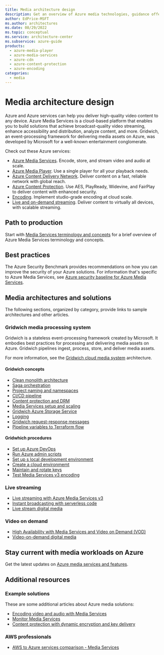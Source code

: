 ```yaml
---
title: Media architecture design
description: Get an overview of Azure media technologies, guidance offerings, solution ideas, and reference architectures.
author: EdPrice-MSFT
ms.author: architectures
ms.date: 08/29/2022
ms.topic: conceptual
ms.service: architecture-center
ms.subservice: azure-guide
products:
  - azure-media-player
  - azure-media-services
  - azure-cdn
  - azure-content-protection
  - azure-encoding
categories:
  - media
---
```


# Media architecture design

Azure and Azure services can help you deliver high-quality video content to any device. Azure Media Services is a cloud-based platform that enables you to build solutions that achieve broadcast-quality video streaming, enhance accessibility and distribution, analyze content, and more. Gridwich, an event-processing framework for delivering media assets on Azure, was developed by Microsoft for a well-known entertainment conglomerate.

Check out these Azure services:

- [Azure Media Services](https://azure.microsoft.com/services/media-services). Encode, store, and stream video and audio at scale.
- [Azure Media Player](https://azure.microsoft.com/services/media-services/media-player). Use a single player for all your playback needs.
- [Azure Content Delivery Network](https://azure.microsoft.com/services/cdn). Deliver content on a fast, reliable network with global reach.
- [Azure Content Protection](https://azure.microsoft.com/services/media-services/content-protection). Use AES, PlayReady, Widevine, and FairPlay to deliver content with enhanced security.
- [Encoding](https://azure.microsoft.com/services/media-services/encoding). Implement studio-grade encoding at cloud scale.
- [Live and on-demand streaming](https://azure.microsoft.com/services/media-services/live-on-demand). Deliver content to virtually all devices, with scalable streaming.

## Path to production

Start with [Media Services terminology and concepts](/azure/media-services/latest/concepts-overview?toc=https%3A%2F%2Freview.docs.microsoft.com%2Fazure%2Farchitecture%2Ftoc.json&bc=https%3A%2F%2Freview.docs.microsoft.com%2Fazure%2Farchitecture%2Fbread%2Ftoc.json) for a brief overview of Azure Media Services terminology and concepts.

## Best practices

The Azure Security Benchmark provides recommendations on how you can improve the security of your Azure solutions. For information that's specific to Azure Media Services, see [Azure security baseline for Azure Media Services](/security/benchmark/azure/baselines/media-services-security-baseline?toc=https%3A%2F%2Freview.docs.microsoft.com%2Fazure%2Farchitecture%2Ftoc.json&bc=https%3A%2F%2Freview.docs.microsoft.com%2Fazure%2Farchitecture%2Fbread%2Ftoc.json).

## Media architectures and solutions

The following sections, organized by category, provide links to sample architectures and other articles.

### Gridwich media processing system

Gridwich is a stateless event-processing framework created by Microsoft. It embodies best practices for processing and delivering media assets on Azure. Gridwich pipelines ingest, process, store, and deliver media assets.

For more information, see the [Gridwich cloud media system](../../reference-architectures/media-services/gridwich-architecture.yml) architecture.

#### Gridwich concepts

- [Clean monolith architecture](../../reference-architectures/media-services/gridwich-clean-monolith.yml)
- [Saga orchestration](../../reference-architectures/media-services/gridwich-saga-orchestration.yml)
- [Project naming and namespaces](../../reference-architectures/media-services/gridwich-project-names.yml)
- [CI/CD pipeline](../../reference-architectures/media-services/gridwich-cicd.yml)
- [Content protection and DRM](../../reference-architectures/media-services/gridwich-content-protection-drm.yml)
- [Media Services setup and scaling](../../reference-architectures/media-services/media-services-setup-scale.yml)
- [Gridwich Azure Storage Service](../../reference-architectures/media-services/gridwich-storage-service.yml)
- [Logging](../../reference-architectures/media-services/gridwich-logging.yml)
- [Gridwich request-response messages](../../reference-architectures/media-services/gridwich-message-formats.yml)
- [Pipeline variables to Terraform flow](../../reference-architectures/media-services/variable-group-terraform-flow.yml)

#### Gridwhich procedures

- [Set up Azure DevOps](../../reference-architectures/media-services/set-up-azure-devops.yml)
- [Run Azure admin scripts](../../reference-architectures/media-services/run-admin-scripts.yml)
- [Set up s local development environment](../../reference-architectures/media-services/set-up-local-environment.yml)
- [Create a cloud environmemt](../../reference-architectures/media-services/create-delete-cloud-environment.yml)
- [Maintain and rotate keys](../../reference-architectures/media-services/maintain-keys.yml)
- [Test Media Services v3 encoding](../../reference-architectures/media-services/test-encoding.yml)

### Live streaming

- [Live streaming with Azure Media Services v3](/azure/media-services/latest/stream-live-streaming-concept?toc=https%3A%2F%2Freview.docs.microsoft.com%2Fazure%2Farchitecture%2Ftoc.json&bc=https%3A%2F%2Freview.docs.microsoft.com%2Fazure%2Farchitecture%2Fbread%2Ftoc.json)
- [Instant broadcasting with serverless code](../../solution-ideas/articles/instant-broadcasting-on-serverless-architecture.yml)
- [Live stream digital media](../../solution-ideas/articles/digital-media-live-stream.yml)

### Video on demand

- [High Availability with Media Services and Video on Demand (VOD)](/azure/media-services/latest/architecture-high-availability-encoding-concept?toc=https%3A%2F%2Freview.docs.microsoft.com%2Fazure%2Farchitecture%2Ftoc.json&bc=https%3A%2F%2Freview.docs.microsoft.com%2Fazure%2Farchitecture%2Fbread%2Ftoc.json)
- [Video-on-demand digital media](../../solution-ideas/articles/digital-media-video)

## Stay current with media workloads on Azure

Get the latest updates on [Azure media services and features](https://azure.microsoft.com/en-us/updates/?category=media).

## Additional resources

### Example solutions

These are some additional articles about Azure media solutions:

- [Encoding video and audio with Media Services](/azure/media-services/latest/encode-concept?toc=https%3A%2F%2Freview.docs.microsoft.com%2Fazure%2Farchitecture%2Ftoc.json&bc=https%3A%2F%2Freview.docs.microsoft.com%2Fazure%2Farchitecture%2Fbread%2Ftoc.json)
- [Monitor Media Services](/azure/media-services/latest/monitoring/monitor-media-services?toc=https%3A%2F%2Freview.docs.microsoft.com%2Fazure%2Farchitecture%2Ftoc.json&bc=https%3A%2F%2Freview.docs.microsoft.com%2Fazure%2Farchitecture%2Fbread%2Ftoc.json)
- [Content protection with dynamic encryption and key delivery](/azure/media-services/latest/drm-content-protection-concept?toc=https%3A%2F%2Freview.docs.microsoft.com%2Fazure%2Farchitecture%2Ftoc.json&bc=https%3A%2F%2Freview.docs.microsoft.com%2Fazure%2Farchitecture%2Fbread%2Ftoc.json)

### AWS professionals

- [AWS to Azure services comparison - Media Services](../../aws-professional/services.md#miscellaneous)
